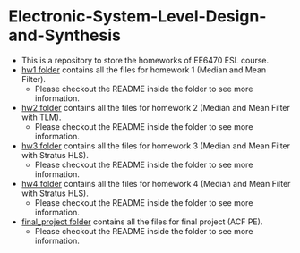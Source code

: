 # Electronic-System-Level-Design-and-Synthesis
- This is a repository to store the homeworks of EE6470 ESL course.
- [hw1 folder](https://github.com/PaulWang0513/Electronic-System-Level-Design-and-Synthesis/tree/main/hw1) contains all the files for homework 1 (Median and Mean Filter).
  - Please checkout the README inside the folder to see more information.
- [hw2 folder](https://github.com/PaulWang0513/Electronic-System-Level-Design-and-Synthesis/tree/main/hw2) contains all the files for homework 2 (Median and Mean Filter with TLM).
  - Please checkout the README inside the folder to see more information.
- [hw3 folder](https://github.com/PaulWang0513/Electronic-System-Level-Design-and-Synthesis/tree/main/hw3) contains all the files for homework 3 (Median and Mean Filter with Stratus HLS).
  - Please checkout the README inside the folder to see more information.
- [hw4 folder](https://github.com/PaulWang0513/Electronic-System-Level-Design-and-Synthesis/tree/main/hw4) contains all the files for homework 4 (Median and Mean Filter with Stratus HLS).
  - Please checkout the README inside the folder to see more information.
- [final_project folder](https://github.com/PaulWang0513/Electronic-System-Level-Design-and-Synthesis/tree/main/final_project) contains all the files for final project (ACF PE).
  - Please checkout the README inside the folder to see more information.
